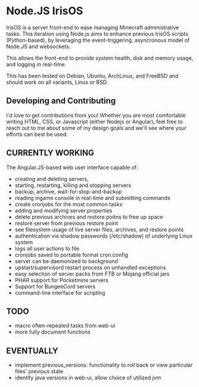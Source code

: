 Node.JS IrisOS
======

IrisOS is a server front-end to ease managing Minecraft administrative tasks.
This iteration using Node.js aims to enhance previous IrisOS scripts (Python-based),
by leveraging the event-triggering, asyncronous model of Node.JS and websockets.

This allows the front-end to provide system health, disk and memory usage, and logging in real-time.

This has been tested on Debian, Ubuntu, ArchLinux, and FreeBSD and should work on all variants, Linux or BSD.

Developing and Contributing
------

I'd love to get contributions from you! Whether you are most comfortable writing
HTML, CSS, or Javascript (either Nodejs or Angular), feel free to reach out to me about
some of my design goals and we'll see where your efforts can best be used.

CURRENTLY WORKING
-------

The Angular.JS-based web user interface capable of:

* creating and deleting servers, 
* starting, restarting, killing and stopping servers 
* backup, archive, wait-for-stop-and-backup
* reading ingame console in real-time and submitting commands
* create cronjobs for the most common tasks
* adding and modifying server.properties
* delete previous archives and restore poitns to free up space
* restore server from previous restore point
* see filesystem usage of live server files, archives, and restore points
* authentication via shadow passwords (/etc/shadow) of underlying Linux system
* logs all user actions to file
* cronjobs saved to portable format cron.config
* server can be daemonized to background
* upstart/supervisord restart process on unhandled exceptions
* easy selection of server packs from FTB or Mojang official jars
* PHAR support for Pocketmine servers
* Support for BungeeCord servers
* command-line interface for scripting

TODO
-------

* macro often-repeated tasks from web-ui
* more fully document functions

EVENTUALLY
-------

* implement previous_versions: functionality to roll back or view particular files' previous state
* identify java versions in web-ui, allow choice of utilized jvm

